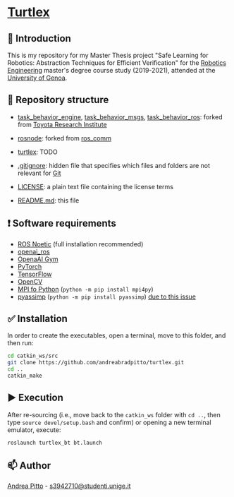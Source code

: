 # [Turtlex](https://github.com/andreabradpitto/turtlex)

## 📛 Introduction

This is my repository for my Master Thesis project "Safe Learning for Robotics: Abstraction Techniques for Efficient Verification" for the [Robotics Engineering](https://courses.unige.it/10635) master's degree course study (2019-2021), attended at the [University of Genoa](https://unige.it/en).

## 📂 Repository structure

- [task_behavior_engine](task_behavior_engine), [task_behavior_msgs](task_behavior_msgs), [task_behavior_ros](task_behavior_ros): forked from [Toyota Research Institute](https://github.com/ToyotaResearchInstitute)

- [rosnode](rosnode): forked from [ros_comm](https://github.com/ros/ros_comm)

- [turtlex](turtlex): TODO

- [.gitignore](.gitignore): hidden file that specifies which files and folders are not relevant for [Git](https://git-scm.com/)

- [LICENSE](LICENSE): a plain text file containing the license terms

- [README.md](README.md): this file

## ❗ Software requirements

- [ROS Noetic](http://wiki.ros.org/noetic/Installation) (full installation recommended)
- [openai_ros](https://bitbucket.org/theconstructcore/openai_ros/src/kinetic-devel/)
- [OpenaAI Gym](https://gym.openai.com/docs/)
- [PyTorch](https://pytorch.org/get-started/locally/)
- [TensorFlow](https://www.tensorflow.org/install/)
- [OpenCV](https://docs.opencv.org/4.x/d7/d9f/tutorial_linux_install.html)
- [MPI fo Python](https://mpi4py.readthedocs.io/en/stable/install.html) (`python -m pip install mpi4py`)
- [pyassimp](https://pypi.org/project/pyassimp/) (`python -m pip install pyassimp`) [due to this issue](https://github.com/ros-planning/moveit/issues/86)

## ✅ Installation

In order to create the executables, open a terminal, move to this folder, and then run:

```bash
cd catkin_ws/src
git clone https://github.com/andreabradpitto/turtlex.git
cd ..
catkin_make
```

## ▶️ Execution

After re-sourcing (i.e., move back to the `catkin_ws` folder with `cd ..`, then type `source devel/setup.bash` and confirm) or opening a new terminal emulator, execute:

```bash
roslaunch turtlex_bt bt.launch
```

## 📫 Author

[Andrea Pitto](https://github.com/andreabradpitto) - s3942710@studenti.unige.it
